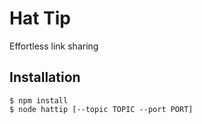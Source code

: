 
# Hat Tip
Effortless link sharing

## Installation
```
$ npm install
$ node hattip [--topic TOPIC --port PORT]
```
